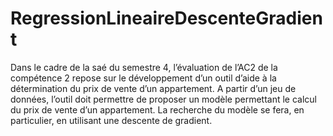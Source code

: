 # RegressionLineaireDescenteGradient

Dans le cadre de la saé du semestre 4, l’évaluation de l’AC2 de la compétence 2 repose sur
le développement d’un outil d’aide à la détermination du prix de vente d’un appartement. A
partir d’un jeu de données, l’outil doit permettre de proposer un modèle permettant le calcul
du prix de vente d’un appartement. La recherche du modèle se fera, en particulier, en utilisant
une descente de gradient.
